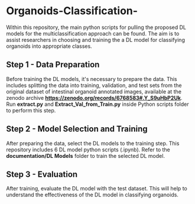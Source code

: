 # Organoids-Classification-

Within this repository, the main python scripts for pulling the proposed DL models for the multiclassification approach can be found. The aim is to assist researchers in choosing and training the a DL model for classifying organoids into appropriate classes.


## Step 1 - Data Preparation
Before training the DL models, it's necessary to prepare the data. This includes splitting the data into training, validation, and test sets from the original dataset of intestinal organoid annotated images, available at the zenodo archive **https://zenodo.org/records/6768583#.Y_S9uHbP2Uk**. Run **extract.py** and **Extract_Val_from_Train.py** inside Python scripts folder to perform this step.

## Step 2 - Model Selection and Training 
After preparing the data, select the DL models to the training step. This repository includes 6 DL model python scripts (.ipynb). Refer to the **documentation/DL Models** folder to train the selected DL model. 

## Step 3 - Evaluation
After training, evaluate the DL model with the test dataset. This will help to understand the effectiveness of the DL model in classifying organoids.

